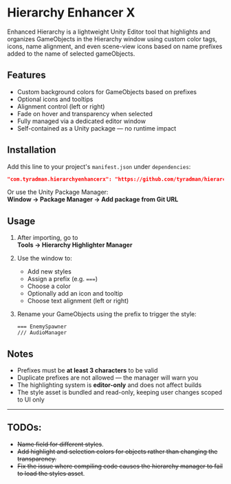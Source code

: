 # Hierarchy Enhancer X

Enhanced Hierarchy is a lightweight Unity Editor tool that highlights and organizes GameObjects in the Hierarchy window using custom color tags, icons, name alignment, and even scene-view icons based on name prefixes added to the name of selected gameObjects.

## Features

- Custom background colors for GameObjects based on prefixes  
- Optional icons and tooltips  
- Alignment control (left or right)  
- Fade on hover and transparency when selected  
- Fully managed via a dedicated editor window  
- Self-contained as a Unity package — no runtime impact

## Installation

Add this line to your project's `manifest.json` under `dependencies`:

```json
"com.tyradman.hierarchyenhancerx": "https://github.com/tyradman/hierarchyenhancerx.git"
```

Or use the Unity Package Manager:  
**Window → Package Manager → Add package from Git URL**

## Usage

1. After importing, go to  
   **Tools → Hierarchy Highlighter Manager**

2. Use the window to:
   - Add new styles  
   - Assign a prefix (e.g. `===`)
   - Choose a color
   - Optionally add an icon and tooltip
   - Choose text alignment (left or right)

3. Rename your GameObjects using the prefix to trigger the style:
   ```
   === EnemySpawner
   /// AudioManager
   ```

## Notes

- Prefixes must be **at least 3 characters** to be valid  
- Duplicate prefixes are not allowed — the manager will warn you  
- The highlighting system is **editor-only** and does not affect builds  
- The style asset is bundled and read-only, keeping user changes scoped to UI only

---


## TODOs:
- ~~Name field for different styles~~.
- ~~Add highlight and selection colors for objects rather than changing the transparency.~~
- ~~Fix the issue where compiling code causes the hierarchy manager to fail to load the styles asset~~.
